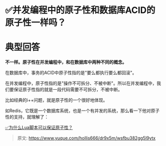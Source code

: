 # ✅并发编程中的原子性和数据库ACID的原子性一样吗？


# 典型回答

**不一样。原子性在并发编程中，和在数据库中两种不同的概念。**

在数据库中，事务的ACID中原子性指的是"要么都执行要么都回滚"。

在并发编程中，原子性指的是"操作不可拆分、不被中断"。所以在并发编程中，我们要保证原子性指的就是一段代码需要不可拆分，不被中断。

比如经典的i++问题，就是原子性的一个很好地体现。

如Redis，它既是一个数据库系统，也是一个有并发的系统，那么看一下他对原子性的支持，就理解了：

[✅为什么Lua脚本可以保证原子性？](https://www.yuque.com/hollis666/dr9x5m/rwdgnu?view=doc_embed)


> 原文: <https://www.yuque.com/hollis666/dr9x5m/wsfbu382gg5l9ytx>
